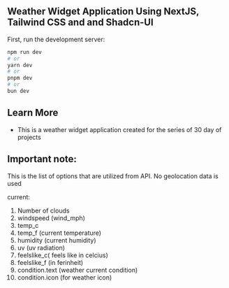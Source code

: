 
## Weather Widget Application Using NextJS, Tailwind CSS and and Shadcn-UI

First, run the development server:

```bash
npm run dev
# or
yarn dev
# or
pnpm dev
# or
bun dev
```

## Learn More

- This is a weather widget application created for the series of 30 day of projects

## Important note:

This is the list of options that are utilized from API. No geolocation data is used

current:
1. Number of clouds 
2. windspeed (wind_mph)
3. temp_c
4. temp_f (current temperature)
5. humidity (current humidity)
6. uv (uv radiation)
7. feelslike_c( feels like in celcius)
8. feelslike_f (in ferinheit)
9. condition.text (weather current condition)
10. condition.icon (for weather icon)